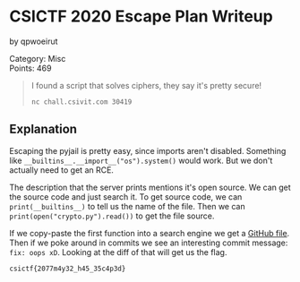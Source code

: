 # CSICTF 2020 Escape Plan Writeup
by qpwoeirut

Category: Misc<br>
Points: 469

> I found a script that solves ciphers, they say it's pretty secure!
>
> `nc chall.csivit.com 30419`

## Explanation
Escaping the pyjail is pretty easy, since imports aren't disabled.
Something like `__builtins__.__import__("os").system()` would work.
But we don't actually need to get an RCE.

The description that the server prints mentions it's open source.
We can get the source code and just search it.
To get source code, we can `print(__builtins__)` to tell us the name of the file.
Then we can `print(open("crypto.py").read())` to get the file source.

If we copy-paste the first function into a search engine we get a [GitHub file](https://github.com/alias-rahil/crypto-cli/blob/21c14711539895c717dd14c6dbb234d590cf154c/crypto.py).
Then if we poke around in commits we see an interesting commit message: `fix: oops xD`.
Looking at the diff of that will get us the flag.

`csictf{2077m4y32_h45_35c4p3d}`